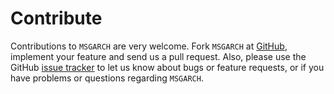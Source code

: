 Contribute
==========

Contributions to `MSGARCH` are very welcome. Fork `MSGARCH` at [GitHub](https://github.com/ArdiaD/MSGARCH), implement 
your feature and send us
a pull request. Also, please use the GitHub [issue tracker](https://github.com/ArdiaD/MSGARCH/issues)
to let us know about bugs or feature requests, or if you have problems or questions regarding `MSGARCH`.